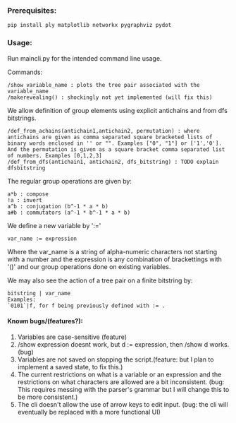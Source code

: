 ### Prerequisites:
```
pip install ply matplotlib networkx pygraphviz pydot
```
### Usage:
Run maincli.py for the intended command line usage.

Commands:
```
/show variable_name : plots the tree pair associated with the variable_name 
/makerevealing() : shockingly not yet implemented (will fix this)
```
We allow definition of group elements using explicit antichains and from dfs bitstrings.

```
/def_from_achains(antichain1,antichain2, permutation) : where antichains are given as comma separated square bracketed lists of binary words enclosed in '' or "". Examples ["0", "1"] or ['1','0']. And the permutation is given as a square bracket comma separated list of numbers. Examples [0,1,2,3]
/def_from_dfs(antichain1, antichain2, dfs_bitstring) : TODO explain dfsbitstring

```
The regular group operations are given by:
```
a*b : compose
!a : invert
a^b : conjugation (b^-1 * a * b)
a#b : commutators (a^-1 * b^-1 * a * b)
```

We define a new variable by ':='
```
var_name := expression
``` 

Where the var\_name is a string of alpha-numeric characters not starting with a number and the expression is any combination of brackettings with '()' and our group operations done on existing variables.

We may also see the action of a tree pair on a finite bitstring by:
```
bitstring | var_name 
Examples: 
`0101`|f, for f being previously defined with := .
```

#### Known bugs/(features?):
1. Variables are case-sensitive (feature)
2. /show expression doesnt work, but d := expression, then /show d works. (bug)
3. Variables are not saved on stopping the script.(feature: but I plan to implement a saved state, to fix this.)
4. The current restrictions on what is a variable or an expression and the restrictions on what characters are allowed are a bit inconsistent. (bug: This requires messing with the parser's grammar but I will change this to be more consistent.)
5. The cli doesn't allow the use of arrow keys to edit input. (bug: the cli will eventually be replaced with a more functional UI)


